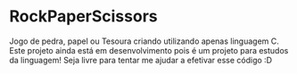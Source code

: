 # RockPaperScissors
Jogo de pedra, papel ou Tesoura criando utilizando apenas linguagem C.
Este projeto ainda está em desenvolvimento pois é um projeto para estudos da linguagem!
Seja livre para tentar me ajudar a efetivar esse código :D

